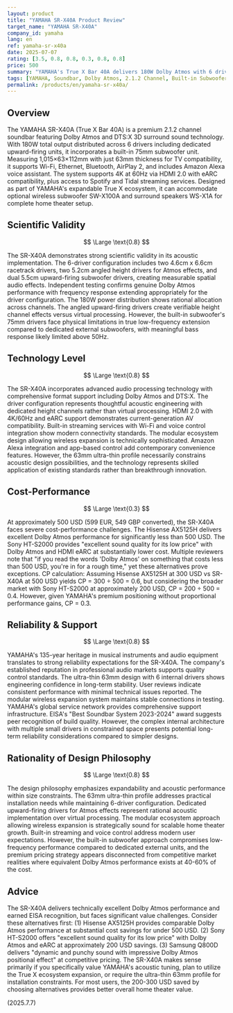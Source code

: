 ```yaml
---
layout: product
title: "YAMAHA SR-X40A Product Review"
target_name: "YAMAHA SR-X40A"
company_id: yamaha
lang: en
ref: yamaha-sr-x40a
date: 2025-07-07
rating: [3.5, 0.8, 0.8, 0.3, 0.8, 0.8]
price: 500
summary: "YAMAHA's True X Bar 40A delivers 180W Dolby Atmos with 6 drivers and built-in subwoofer for under 500 USD. While offering excellent immersive sound and winning EISA's 'Best Soundbar System 2023-2024', it faces strong cost-performance challenges from alternatives like the Hisense AX5125H and Sony HT-S2000 that provide similar Dolby Atmos capabilities at significantly lower prices."
tags: [YAMAHA, Soundbar, Dolby Atmos, 2.1.2 Channel, Built-in Subwoofer]
permalink: /products/en/yamaha-sr-x40a/
---
```


## Overview

The YAMAHA SR-X40A (True X Bar 40A) is a premium 2.1.2 channel soundbar featuring Dolby Atmos and DTS:X 3D surround sound technology. With 180W total output distributed across 6 drivers including dedicated upward-firing units, it incorporates a built-in 75mm subwoofer unit. Measuring 1,015×63×112mm with just 63mm thickness for TV compatibility, it supports Wi-Fi, Ethernet, Bluetooth, AirPlay 2, and includes Amazon Alexa voice assistant. The system supports 4K at 60Hz via HDMI 2.0 with eARC compatibility, plus access to Spotify and Tidal streaming services. Designed as part of YAMAHA's expandable True X ecosystem, it can accommodate optional wireless subwoofer SW-X100A and surround speakers WS-X1A for complete home theater setup.

## Scientific Validity

$$ \Large \text{0.8} $$

The SR-X40A demonstrates strong scientific validity in its acoustic implementation. The 6-driver configuration includes two 4.6cm x 6.6cm racetrack drivers, two 5.2cm angled height drivers for Atmos effects, and dual 5.5cm upward-firing subwoofer drivers, creating measurable spatial audio effects. Independent testing confirms genuine Dolby Atmos performance with frequency response extending appropriately for the driver configuration. The 180W power distribution shows rational allocation across channels. The angled upward-firing drivers create verifiable height channel effects versus virtual processing. However, the built-in subwoofer's 75mm drivers face physical limitations in true low-frequency extension compared to dedicated external subwoofers, with meaningful bass response likely limited above 50Hz.

## Technology Level

$$ \Large \text{0.8} $$

The SR-X40A incorporates advanced audio processing technology with comprehensive format support including Dolby Atmos and DTS:X. The driver configuration represents thoughtful acoustic engineering with dedicated height channels rather than virtual processing. HDMI 2.0 with 4K/60Hz and eARC support demonstrates current-generation AV compatibility. Built-in streaming services with Wi-Fi and voice control integration show modern connectivity standards. The modular ecosystem design allowing wireless expansion is technically sophisticated. Amazon Alexa integration and app-based control add contemporary convenience features. However, the 63mm ultra-thin profile necessarily constrains acoustic design possibilities, and the technology represents skilled application of existing standards rather than breakthrough innovation.

## Cost-Performance

$$ \Large \text{0.3} $$

At approximately 500 USD (599 EUR, 549 GBP converted), the SR-X40A faces severe cost-performance challenges. The Hisense AX5125H delivers excellent Dolby Atmos performance for significantly less than 500 USD. The Sony HT-S2000 provides "excellent sound quality for its low price" with Dolby Atmos and HDMI eARC at substantially lower cost. Multiple reviewers note that "if you read the words 'Dolby Atmos' on something that costs less than 500 USD, you're in for a rough time," yet these alternatives prove exceptions. CP calculation: Assuming Hisense AX5125H at 300 USD vs SR-X40A at 500 USD yields CP = 300 ÷ 500 = 0.6, but considering the broader market with Sony HT-S2000 at approximately 200 USD, CP = 200 ÷ 500 = 0.4. However, given YAMAHA's premium positioning without proportional performance gains, CP = 0.3.

## Reliability & Support

$$ \Large \text{0.8} $$

YAMAHA's 135-year heritage in musical instruments and audio equipment translates to strong reliability expectations for the SR-X40A. The company's established reputation in professional audio markets supports quality control standards. The ultra-thin 63mm design with 6 internal drivers shows engineering confidence in long-term stability. User reviews indicate consistent performance with minimal technical issues reported. The modular wireless expansion system maintains stable connections in testing. YAMAHA's global service network provides comprehensive support infrastructure. EISA's "Best Soundbar System 2023-2024" award suggests peer recognition of build quality. However, the complex internal architecture with multiple small drivers in constrained space presents potential long-term reliability considerations compared to simpler designs.

## Rationality of Design Philosophy

$$ \Large \text{0.8} $$

The design philosophy emphasizes expandability and acoustic performance within size constraints. The 63mm ultra-thin profile addresses practical installation needs while maintaining 6-driver configuration. Dedicated upward-firing drivers for Atmos effects represent rational acoustic implementation over virtual processing. The modular ecosystem approach allowing wireless expansion is strategically sound for scalable home theater growth. Built-in streaming and voice control address modern user expectations. However, the built-in subwoofer approach compromises low-frequency performance compared to dedicated external units, and the premium pricing strategy appears disconnected from competitive market realities where equivalent Dolby Atmos performance exists at 40-60% of the cost.

## Advice

The SR-X40A delivers technically excellent Dolby Atmos performance and earned EISA recognition, but faces significant value challenges. Consider these alternatives first: (1) Hisense AX5125H provides comparable Dolby Atmos performance at substantial cost savings for under 500 USD. (2) Sony HT-S2000 offers "excellent sound quality for its low price" with Dolby Atmos and eARC at approximately 200 USD savings. (3) Samsung Q800D delivers "dynamic and punchy sound with impressive Dolby Atmos positional effect" at competitive pricing. The SR-X40A makes sense primarily if you specifically value YAMAHA's acoustic tuning, plan to utilize the True X ecosystem expansion, or require the ultra-thin 63mm profile for installation constraints. For most users, the 200-300 USD saved by choosing alternatives provides better overall home theater value.

(2025.7.7)